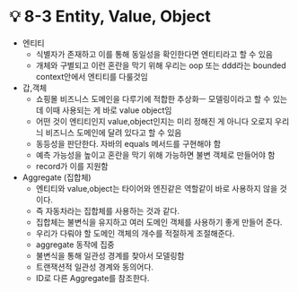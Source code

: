# 💡 8-3 Entity, Value, Object

* 엔티티
  * 식별자가 존재하고 이를 통해 동일성을 확인한다면 엔티티라고 할 수 있음
  * 개체와 구별되고 이런 혼란을 막기 위해 우리는 oop 또는 ddd라는 bounded context안에서 엔티티를 다룰것임
* 갑,객체
  * 쇼핑몰 비즈니스 도메인을 다루기에 적합한 추상화ㅡ 모델링이라고 할 수 있는데 이때 사용되는 게 바로 value object임
  * 어떤 것이 엔티티인지 value,object인지는 미리 정해진 게 아니다 오로지 우리늬 비즈니스 도메인에 달려 있다고 할 수 있음
  * 동등성을 판단한다. 자바의 equals 메서드를 구현해야 함
  * 예측 가능성을 높이고 혼란을 막기 위해 가능하면 불변 객체로 만들어야 함
  *    record가 이를 지원함
* Aggregate (집합체)
  * 엔티티와 value,object는 타이어와 엔진같은 역할같이 바로 사용하지 않을 것이다.&#x20;
  * 즉 자동차라는 집합체를 사용하는 것과 같다.
  * 집합체는 불변식을 유지하고 여러 도메인 객체를 사용하기 좋게 만들어 준다.
  * 우리가 다뤄야 할 도메인 객체의 개수를 적절하게 조절해준다.
  * aggregate 동작에 집중
  *    불변식을 통해 일관성 경계를 찾아서 모델링함
  * 트랜잭션적 일관성 경계와 동의어다.
  * ID로 다른 Aggregate를 참조한다.
